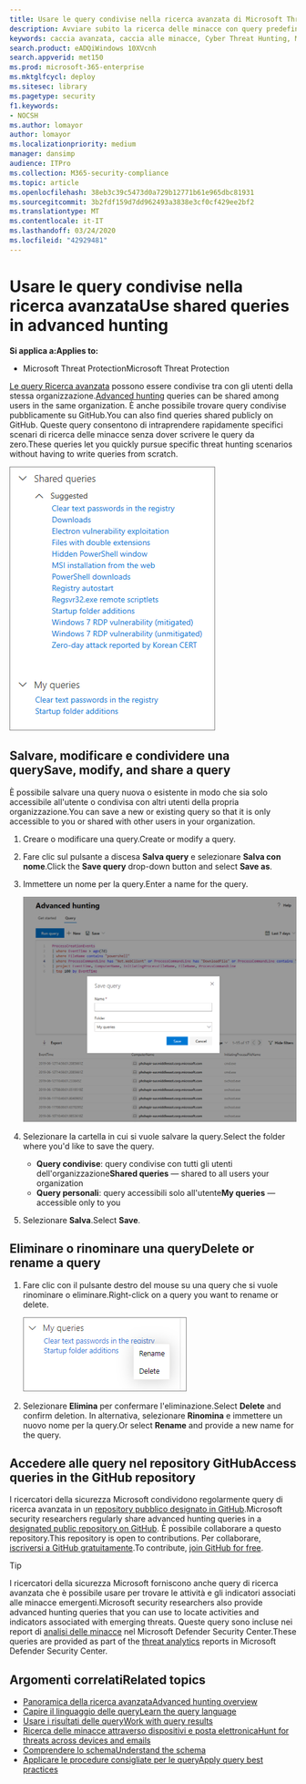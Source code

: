 ```yaml
---
title: Usare le query condivise nella ricerca avanzata di Microsoft Threat Protection
description: Avviare subito la ricerca delle minacce con query predefinite e condivise. Condividere le query con il pubblico o la propria organizzazione.
keywords: caccia avanzata, caccia alle minacce, Cyber Threat Hunting, Microsoft Threat Protection, Microsoft 365, MTP, M365, Search, query, telemetria, rilevamenti personalizzati, schema, kusto, GitHub repo, My Querys, Shared queries
search.product: eADQiWindows 10XVcnh
search.appverid: met150
ms.prod: microsoft-365-enterprise
ms.mktglfcycl: deploy
ms.sitesec: library
ms.pagetype: security
f1.keywords:
- NOCSH
ms.author: lomayor
author: lomayor
ms.localizationpriority: medium
manager: dansimp
audience: ITPro
ms.collection: M365-security-compliance
ms.topic: article
ms.openlocfilehash: 38eb3c39c5473d0a729b12771b61e965dbc81931
ms.sourcegitcommit: 3b2fdf159d7dd962493a3838e3cf0cf429ee2bf2
ms.translationtype: MT
ms.contentlocale: it-IT
ms.lasthandoff: 03/24/2020
ms.locfileid: "42929481"
---
```

# <a name="use-shared-queries-in-advanced-hunting"></a><span data-ttu-id="15ece-105">Usare le query condivise nella ricerca avanzata</span><span class="sxs-lookup"><span data-stu-id="15ece-105">Use shared queries in advanced hunting</span></span>

<span data-ttu-id="15ece-106">**Si applica a:**</span><span class="sxs-lookup"><span data-stu-id="15ece-106">**Applies to:**</span></span>
- <span data-ttu-id="15ece-107">Microsoft Threat Protection</span><span class="sxs-lookup"><span data-stu-id="15ece-107">Microsoft Threat Protection</span></span>



<span data-ttu-id="15ece-108">[Le query Ricerca avanzata](advanced-hunting-overview.md) possono essere condivise tra con gli utenti della stessa organizzazione.</span><span class="sxs-lookup"><span data-stu-id="15ece-108">[Advanced hunting](advanced-hunting-overview.md) queries can be shared among users in the same organization.</span></span> <span data-ttu-id="15ece-109">È anche possibile trovare query condivise pubblicamente su GitHub.</span><span class="sxs-lookup"><span data-stu-id="15ece-109">You can also find queries shared publicly on GitHub.</span></span> <span data-ttu-id="15ece-110">Queste query consentono di intraprendere rapidamente specifici scenari di ricerca delle minacce senza dover scrivere le query da zero.</span><span class="sxs-lookup"><span data-stu-id="15ece-110">These queries let you quickly pursue specific threat hunting scenarios without having to write queries from scratch.</span></span>

![Immagine di query condivise](../../media/advanced-hunting-shared-queries.png)

## <a name="save-modify-and-share-a-query"></a><span data-ttu-id="15ece-112">Salvare, modificare e condividere una query</span><span class="sxs-lookup"><span data-stu-id="15ece-112">Save, modify, and share a query</span></span>
<span data-ttu-id="15ece-113">È possibile salvare una query nuova o esistente in modo che sia solo accessibile all'utente o condivisa con altri utenti della propria organizzazione.</span><span class="sxs-lookup"><span data-stu-id="15ece-113">You can save a new or existing query so that it is only accessible to you or shared with other users in your organization.</span></span> 

1. <span data-ttu-id="15ece-114">Creare o modificare una query.</span><span class="sxs-lookup"><span data-stu-id="15ece-114">Create or modify a query.</span></span> 

2. <span data-ttu-id="15ece-115">Fare clic sul pulsante a discesa **Salva query** e selezionare **Salva con nome**.</span><span class="sxs-lookup"><span data-stu-id="15ece-115">Click the **Save query** drop-down button and select **Save as**.</span></span>
    
3. <span data-ttu-id="15ece-116">Immettere un nome per la query.</span><span class="sxs-lookup"><span data-stu-id="15ece-116">Enter a name for the query.</span></span> 

   ![Immagine del salvataggio di una query](../../media/advanced-hunting-save-query.png)

4. <span data-ttu-id="15ece-118">Selezionare la cartella in cui si vuole salvare la query.</span><span class="sxs-lookup"><span data-stu-id="15ece-118">Select the folder where you'd like to save the query.</span></span>
    - <span data-ttu-id="15ece-119">**Query condivise**: query condivise con tutti gli utenti dell'organizzazione</span><span class="sxs-lookup"><span data-stu-id="15ece-119">**Shared queries** — shared to all users your organization</span></span>
    - <span data-ttu-id="15ece-120">**Query personali**: query accessibili solo all'utente</span><span class="sxs-lookup"><span data-stu-id="15ece-120">**My queries** — accessible only to you</span></span>
    
5. <span data-ttu-id="15ece-121">Selezionare **Salva**.</span><span class="sxs-lookup"><span data-stu-id="15ece-121">Select **Save**.</span></span> 

## <a name="delete-or-rename-a-query"></a><span data-ttu-id="15ece-122">Eliminare o rinominare una query</span><span class="sxs-lookup"><span data-stu-id="15ece-122">Delete or rename a query</span></span>
1. <span data-ttu-id="15ece-123">Fare clic con il pulsante destro del mouse su una query che si vuole rinominare o eliminare.</span><span class="sxs-lookup"><span data-stu-id="15ece-123">Right-click on a query you want to rename or delete.</span></span>

    ![Immagine dell'eliminazione di una query](../../media/advanced_hunting_delete_rename.png)

2. <span data-ttu-id="15ece-125">Selezionare **Elimina** per confermare l'eliminazione.</span><span class="sxs-lookup"><span data-stu-id="15ece-125">Select **Delete** and confirm deletion.</span></span> <span data-ttu-id="15ece-126">In alternativa, selezionare **Rinomina** e immettere un nuovo nome per la query.</span><span class="sxs-lookup"><span data-stu-id="15ece-126">Or select **Rename** and provide a new name for the query.</span></span>

## <a name="access-queries-in-the-github-repository"></a><span data-ttu-id="15ece-127">Accedere alle query nel repository GitHub</span><span class="sxs-lookup"><span data-stu-id="15ece-127">Access queries in the GitHub repository</span></span>  
<span data-ttu-id="15ece-128">I ricercatori della sicurezza Microsoft condividono regolarmente query di ricerca avanzata in un [repository pubblico designato in GitHub](https://github.com/microsoft/MTP-AHQ).</span><span class="sxs-lookup"><span data-stu-id="15ece-128">Microsoft security researchers regularly share advanced hunting queries in a [designated public repository on GitHub](https://github.com/microsoft/MTP-AHQ).</span></span> <span data-ttu-id="15ece-129">È possibile collaborare a questo repository.</span><span class="sxs-lookup"><span data-stu-id="15ece-129">This repository is open to contributions.</span></span> <span data-ttu-id="15ece-130">Per collaborare, [iscriversi a GitHub gratuitamente](https://github.com/).</span><span class="sxs-lookup"><span data-stu-id="15ece-130">To contribute, [join GitHub for free](https://github.com/).</span></span>

>[!tip]
><span data-ttu-id="15ece-131">I ricercatori della sicurezza Microsoft forniscono anche query di ricerca avanzata che è possibile usare per trovare le attività e gli indicatori associati alle minacce emergenti.</span><span class="sxs-lookup"><span data-stu-id="15ece-131">Microsoft security researchers also provide advanced hunting queries that you can use to locate activities and indicators associated with emerging threats.</span></span> <span data-ttu-id="15ece-132">Queste query sono incluse nei report di [analisi delle minacce](https://docs.microsoft.com/windows/security/threat-protection/microsoft-defender-atp/threat-analytics) nel Microsoft Defender Security Center.</span><span class="sxs-lookup"><span data-stu-id="15ece-132">These queries are provided as part of the [threat analytics](https://docs.microsoft.com/windows/security/threat-protection/microsoft-defender-atp/threat-analytics) reports in Microsoft Defender Security Center.</span></span>

## <a name="related-topics"></a><span data-ttu-id="15ece-133">Argomenti correlati</span><span class="sxs-lookup"><span data-stu-id="15ece-133">Related topics</span></span>
- [<span data-ttu-id="15ece-134">Panoramica della ricerca avanzata</span><span class="sxs-lookup"><span data-stu-id="15ece-134">Advanced hunting overview</span></span>](advanced-hunting-overview.md)
- [<span data-ttu-id="15ece-135">Capire il linguaggio delle query</span><span class="sxs-lookup"><span data-stu-id="15ece-135">Learn the query language</span></span>](advanced-hunting-query-language.md)
- [<span data-ttu-id="15ece-136">Usare i risultati delle query</span><span class="sxs-lookup"><span data-stu-id="15ece-136">Work with query results</span></span>](advanced-hunting-query-results.md)
- [<span data-ttu-id="15ece-137">Ricerca delle minacce attraverso dispositivi e posta elettronica</span><span class="sxs-lookup"><span data-stu-id="15ece-137">Hunt for threats across devices and emails</span></span>](advanced-hunting-query-emails-devices.md)
- [<span data-ttu-id="15ece-138">Comprendere lo schema</span><span class="sxs-lookup"><span data-stu-id="15ece-138">Understand the schema</span></span>](advanced-hunting-schema-tables.md)
- [<span data-ttu-id="15ece-139">Applicare le procedure consigliate per le query</span><span class="sxs-lookup"><span data-stu-id="15ece-139">Apply query best practices</span></span>](advanced-hunting-best-practices.md)
